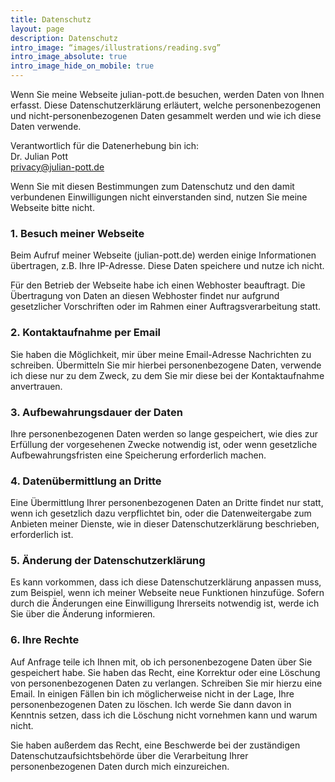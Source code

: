 ```yaml
---
title: Datenschutz
layout: page
description: Datenschutz
intro_image: “images/illustrations/reading.svg”
intro_image_absolute: true
intro_image_hide_on_mobile: true
---
```


Wenn Sie meine Webseite julian-pott.de besuchen, werden Daten von Ihnen erfasst. Diese Datenschutzerklärung erläutert, welche personenbezogenen und nicht-personenbezogenen Daten gesammelt werden und wie ich diese Daten verwende.

Verantwortlich für die Datenerhebung bin ich:  
Dr. Julian Pott 	 
privacy@julian-pott.de  

Wenn Sie mit diesen Bestimmungen zum Datenschutz und den damit verbundenen Einwilligungen nicht einverstanden sind, nutzen Sie meine Webseite bitte nicht.

### 1. Besuch meiner Webseite
Beim Aufruf meiner Webseite (julian-pott.de) werden einige Informationen übertragen, z.B. Ihre IP-Adresse. Diese Daten speichere und nutze ich nicht.

Für den Betrieb der Webseite habe ich einen Webhoster beauftragt. Die Übertragung von Daten an diesen Webhoster findet nur aufgrund gesetzlicher Vorschriften oder im Rahmen einer Auftragsverarbeitung statt.

### 2. Kontaktaufnahme per Email
Sie haben die Möglichkeit, mir über meine Email-Adresse Nachrichten zu schreiben. Übermitteln Sie mir hierbei personenbezogene Daten, verwende ich diese nur zu dem Zweck, zu dem Sie mir diese bei der Kontaktaufnahme anvertrauen.

### 3. Aufbewahrungsdauer der Daten
Ihre personenbezogenen Daten werden so lange gespeichert, wie dies zur Erfüllung der vorgesehenen Zwecke notwendig ist, oder wenn gesetzliche Aufbewahrungsfristen eine Speicherung erforderlich machen.

### 4. Datenübermittlung an Dritte
Eine Übermittlung Ihrer personenbezogenen Daten an Dritte findet nur statt, wenn ich gesetzlich dazu verpflichtet bin, oder die Datenweitergabe zum Anbieten meiner Dienste, wie in dieser Datenschutzerklärung beschrieben, erforderlich ist.

### 5. Änderung der Datenschutzerklärung
Es kann vorkommen, dass ich diese Datenschutzerklärung anpassen muss, zum Beispiel, wenn ich meiner Webseite neue Funktionen hinzufüge. Sofern durch die Änderungen eine Einwilligung Ihrerseits notwendig ist, werde ich Sie über die Änderung informieren.

### 6. Ihre Rechte
Auf Anfrage teile ich Ihnen mit, ob ich personenbezogene Daten über Sie gespeichert habe. Sie haben das Recht, eine Korrektur oder eine Löschung von personenbezogenen Daten zu verlangen. Schreiben Sie mir hierzu eine Email. In einigen Fällen bin ich möglicherweise nicht in der Lage, Ihre personenbezogenen Daten zu löschen. Ich werde Sie dann davon in Kenntnis setzen, dass ich die Löschung nicht vornehmen kann und warum nicht.

Sie haben außerdem das Recht, eine Beschwerde bei der zuständigen Datenschutzaufsichtsbehörde über die Verarbeitung Ihrer personenbezogenen Daten durch mich einzureichen.